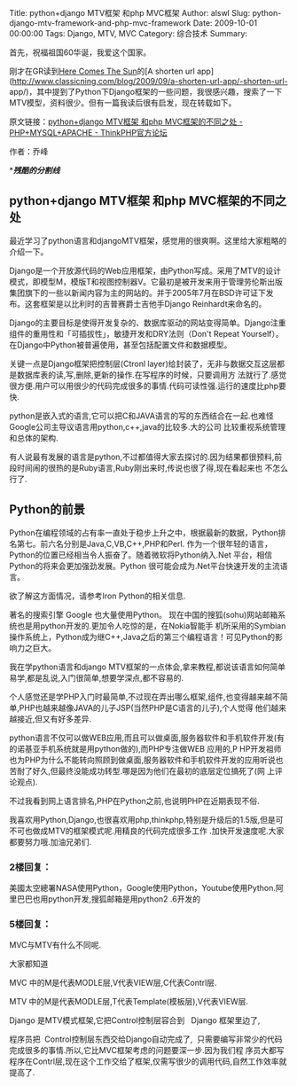 Title: python+django MTV框架 和php MVC框架
Author: alswl
Slug: python-django-mtv-framework-and-php-mvc-framework
Date: 2009-10-01 00:00:00
Tags: Django, MTV, MVC
Category: 综合技术
Summary: 

首先，祝福祖国60华诞，我爱这个国家。

刚才在GR读到[Here Comes The Sun](http://www.classicning.com)的[A shorten url
app](http://www.classicning.com/blog/2009/09/a-shorten-url-app/-shorten-url-
app/)，其中提到了Python下Django框架的一些问题，我很感兴趣，搜索了一下MTV模型，资料很少。但有一篇我读后很有启发，现在转载如下。

原文链接：[python+django MTV框架 和php MVC框架的不同之处 - PHP+MYSQL+APACHE -
ThinkPHP官方论坛](http://bbs.thinkphp.cn/viewthread.php?tid=5022)

作者：乔峰

******************残酷的分割线*****************

## python+django MTV框架 和php MVC框架的不同之处

最近学习了python语言和djangoMTV框架，感觉用的很爽啊。这里给大家粗略的介绍一下。

Django是一个开放源代码的Web应用框架，由Python写成。采用了MTV的设计模式，即模型M，模版T和视图控制器V。它最初是被开发来用于管理劳伦斯出版
集团旗下的一些以新闻内容为主的网站的。并于2005年7月在BSD许可证下发布。这套框架是以比利时的吉普赛爵士吉他手Django Reinhardt来命名的。

Django的主要目标是使得开发复杂的、数据库驱动的网站变得简单。Django注重组件的重用性和「可插拔性」，敏捷开发和DRY法则（Don't Repeat
Yourself）。在Django中Python被普遍使用，甚至包括配置文件和数据模型。

关键一点是Django框架把控制层(Ctronl layer)给封装了，无非与数据交互这层都是数据库表的读,写,删除,更新的操作.在写程序的时候，只要调用方
法就行了.感觉很方便.用户可以用很少的代码完成很多的事情.代码可读性强.运行的速度比php要快.

python是嵌入式的语言,它可以把C和JAVA语言的写的东西结合在一起.也难怪Google公司主导议语言用python,c++,java的比较多.大的公司
比较重视系统管理和总体的架构.

有人说最有发展的语言是python,不过都值得大家去探讨的.因为结果都很预料,前段时间闹的很热的是Ruby语言,Ruby刚出来时,传说也很了得,现在看起来也
不怎么行了.

## Python的前景

Python在编程领域的占有率一直处于稳步上升之中，根据最新的数据，Python排名第七。前六名分别是Java,C,VB,C++,PHP和Perl.
作为一个很年轻的语言，Python的位置已经相当令人振奋了。随着微软将Python纳入.Net 平台，相信Python的将来会更加强劲发展。Python
很可能会成为.Net平台快速开发的主流语言。

欲了解这方面情况，请参考Iron Python的相关信息.

著名的搜索引擎 Google 也大量使用Python。 现在中国的搜狐(sohu)网站邮箱系统也是用python开发的.更加令人吃惊的是，在Nokia智能手
机所采用的Symbian操作系统上，Python成为继C++,Java之后的第三个编程语言！可见Python的影响力之巨大。

我在学python语言和django MTV框架的一点体会,拿来教程,都说该语言如何简单易学,都是乱说,入门很简单,想要学深点,都不容易的.

个人感觉还是学PHP入门时最简单,不过现在弄出哪么框架,组件,也变得越来越不简单,PHP也越来越像JAVA的儿子JSP(当然PHP是C语言的儿子),个人觉得
他们越来越接近,但又有好多差异.

python语言不仅可以做WEB应用,而且可以做桌面,服务器软件和手机软件开发(有的诺基亚手机系统就是用python做的),而PHP专注做WEB 应用的,P
HP开发祖师也为PHP为什么不能转向照顾到做桌面,服务器软件和手机软件开发的应用听说也苦耐了好久,但最终没能成功转型.哪是因为他们在最初的底层定位搞死了(网
上评论观点).

不过我看到网上语言排名,PHP在Python之前,也说明PHP在近期表现不俗.

我喜欢用Python,Django,也很喜欢用php,thinkphp,特别是升级后的1.5版,但是可不可也做成MTV的框架模式呢.用精良的代码完成很多工作
.加快开发速度呢.大家都要努力哦.加油兄弟们.

### 2楼回复：

美國太空總署NASA使用Python，Google使用Python，Youtube使用Python.阿里巴巴也用python开发,搜狐邮箱是用python2
.6开发的

### 5楼回复：

MVC与MTV有什么不同呢.

大家都知道

MVC 中的M是代表MODLE层,V代表VIEW层,C代表Contrl层.

MTV 中的M是代表MODLE层,T代表Template(模板层),V代表VIEW层.

Django 是MTV模式框架,它把Control控制层容合到   Django 框架里边了,

程序员把  Control控制层东西交给Django自动完成了,  只需要编写非常少的代码完成很多的事情.所以,它比MVC框架考虑的问题要深一步.因为我们程
序员大都写程序在Contrl层,现在这个工作交给了框架,仅需写很少的调用代码,自然工作效率就提高了.

